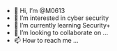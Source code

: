 - 👋 Hi, I’m @M0613
- 👀 I’m interested in cyber security
- 🌱 I’m currently learning Security+
- 💞️ I’m looking to collaborate on ...
- 📫 How to reach me ...

<!---
M0613/M0613 is a ✨ special ✨ repository because its `README.md` (this file) appears on your GitHub profile.
You can click the Preview link to take a look at your changes.
--->
